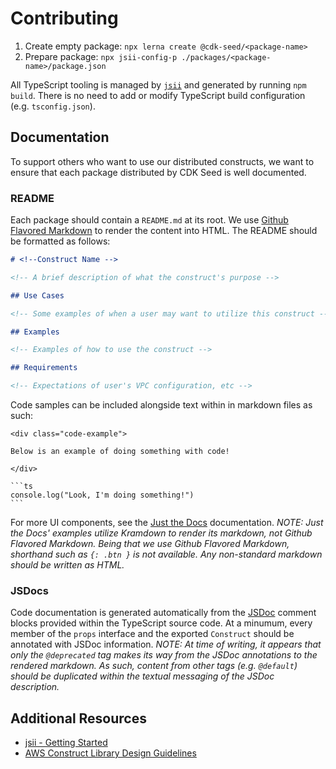 # Contributing

1. Create empty package: `npx lerna create @cdk-seed/<package-name>`
1. Prepare package: `npx jsii-config-p ./packages/<package-name>/package.json`

All TypeScript tooling is managed by [`jsii`](https://github.com/aws/jsii) and generated by running `npm build`. There is no need to add or modify TypeScript build configuration (e.g. `tsconfig.json`).

## Documentation

To support others who want to use our distributed constructs, we want to ensure that each package distributed by CDK Seed is well documented.

### README

Each package should contain a `README.md` at its root. We use [Github Flavored Markdown](https://guides.github.com/features/mastering-markdown/#GitHub-flavored-markdown) to render the content into HTML. The README should be formatted as follows:

```markdown
# <!--Construct Name -->

<!-- A brief description of what the construct's purpose -->

## Use Cases

<!-- Some examples of when a user may want to utilize this construct -->

## Examples

<!-- Examples of how to use the construct -->

## Requirements

<!-- Expectations of user's VPC configuration, etc -->
```

Code samples can be included alongside text within in markdown files as such:

    <div class="code-example">

    Below is an example of doing something with code!

    </div>

    ```ts
    console.log("Look, I'm doing something!")
    ```

For more UI components, see the [Just the Docs](https://pmarsceill.github.io/just-the-docs/docs/ui-components) documentation. _NOTE: Just the Docs' examples utilize Kramdown to render its markdown, not Github Flavored Markdown. Being that we use Github Flavored Markdown, shorthand such as `{: .btn }` is not available. Any non-standard markdown should be written as HTML._

### JSDocs

Code documentation is generated automatically from the [JSDoc](https://jsdoc.app/) comment blocks provided within the TypeScript source code. At a minumum, every member of the `props` interface and the exported `Construct` should be annotated with JSDoc information.  _NOTE: At time of writing, it appears that only the `@deprecated` tag makes its way from the JSDoc annotations to the rendered markdown. As such, content from other tags (e.g. `@default`) should be duplicated within the textual messaging of the JSDoc description._

## Additional Resources

- [jsii - Getting Started](https://github.com/aws/jsii#getting-started)
- [AWS Construct Library Design Guidelines](https://github.com/aws/aws-cdk/blob/master/DESIGN_GUIDELINES.md)
